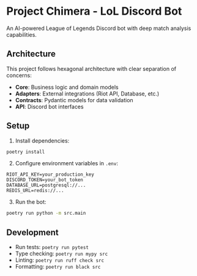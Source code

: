 # Project Chimera - LoL Discord Bot

An AI-powered League of Legends Discord bot with deep match analysis capabilities.

## Architecture

This project follows hexagonal architecture with clear separation of concerns:

- **Core**: Business logic and domain models
- **Adapters**: External integrations (Riot API, Database, etc.)
- **Contracts**: Pydantic models for data validation
- **API**: Discord bot interfaces

## Setup

1. Install dependencies:
```bash
poetry install
```

2. Configure environment variables in `.env`:
```
RIOT_API_KEY=your_production_key
DISCORD_TOKEN=your_bot_token
DATABASE_URL=postgresql://...
REDIS_URL=redis://...
```

3. Run the bot:
```bash
poetry run python -m src.main
```

## Development

- Run tests: `poetry run pytest`
- Type checking: `poetry run mypy src`
- Linting: `poetry run ruff check src`
- Formatting: `poetry run black src`
